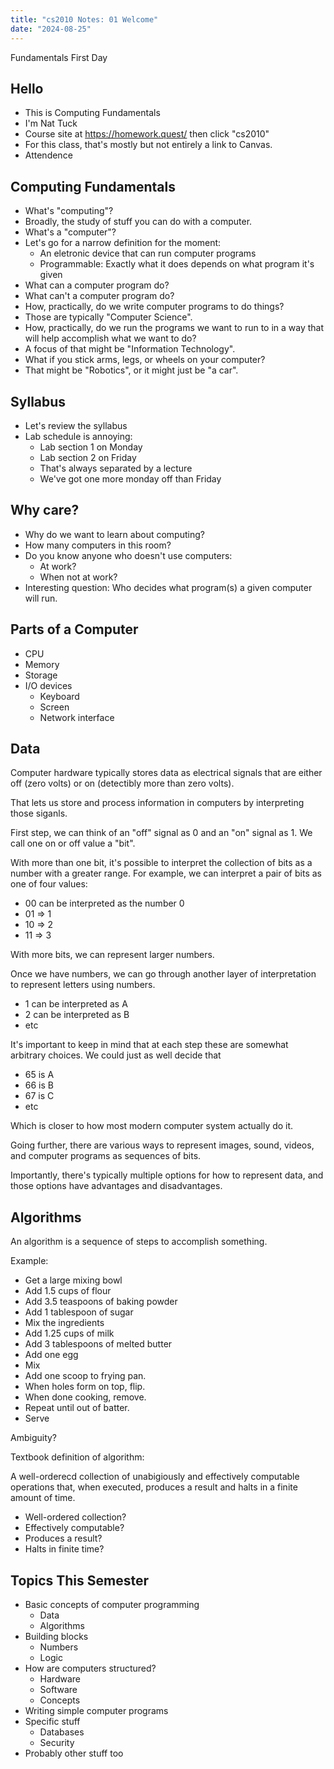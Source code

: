 ```yaml
---
title: "cs2010 Notes: 01 Welcome"
date: "2024-08-25"
---
```


Fundamentals First Day


## Hello

 - This is Computing Fundamentals
 - I'm Nat Tuck
 - Course site at https://homework.quest/ then click "cs2010"
 - For this class, that's mostly but not entirely a link to Canvas.
 - Attendence

## Computing Fundamentals

 - What's "computing"?
 - Broadly, the study of stuff you can do with a computer.
 - What's a "computer"?
 - Let's go for a narrow definition for the moment:
   - An eletronic device that can run computer programs
   - Programmable: Exactly what it does depends on what program
     it's given
 - What can a computer program do?
 - What can't a computer program do?
 - How, practically, do we write computer programs to do things?
 - Those are typically "Computer Science". 
 - How, practically, do we run the programs we want to run to
   in a way that will help accomplish what we want to do?
 - A focus of that might be "Information Technology".
 - What if you stick arms, legs, or wheels on your computer?
 - That might be "Robotics", or it might just be "a car".

## Syllabus

 - Let's review the syllabus
 - Lab schedule is annoying:
   - Lab section 1 on Monday
   - Lab section 2 on Friday
   - That's always separated by a lecture
   - We've got one more monday off than Friday

## Why care?

 - Why do we want to learn about computing?
 - How many computers in this room?
 - Do you know anyone who doesn't use computers:
   - At work?
   - When not at work?
 - Interesting question: Who decides what program(s) a given computer
   will run.


## Parts of a Computer

 - CPU
 - Memory
 - Storage
 - I/O devices
   - Keyboard
   - Screen
   - Network interface

## Data

Computer hardware typically stores data as electrical signals that are
either off (zero volts) or on (detectibly more than zero volts).

That lets us store and process information in computers by interpreting
those siganls.

First step, we can think of an "off" signal as 0 and an "on" signal
as 1. We call one on or off value a "bit".

With more than one bit, it's possible to interpret the collection of
bits as a number with a greater range. For example, we can interpret
a pair of bits as one of four values:

 * 00 can be interpreted as the number 0
 * 01 => 1
 * 10 => 2
 * 11 => 3

With more bits, we can represent larger numbers.

Once we have numbers, we can go through another layer of
interpretation to represent letters using numbers.

 * 1 can be interpreted as A
 * 2 can be interpreted as B
 * etc

It's important to keep in mind that at each step these are somewhat
arbitrary choices. We could just as well decide that

 * 65 is A
 * 66 is B
 * 67 is C
 * etc

Which is closer to how most modern computer system actually do it.

Going further, there are various ways to represent images, sound, videos, and
computer programs as sequences of bits.

Importantly, there's typically multiple options for how to represent
data, and those options have advantages and disadvantages.


## Algorithms

An algorithm is a sequence of steps to accomplish something.

Example:

 - Get a large mixing bowl
 - Add 1.5 cups of flour
 - Add 3.5 teaspoons of baking powder
 - Add 1 tablespoon of sugar
 - Mix the ingredients
 - Add 1.25 cups of milk
 - Add 3 tablespoons of melted butter
 - Add one egg
 - Mix
 - Add one scoop to frying pan.
 - When holes form on top, flip.
 - When done cooking, remove.
 - Repeat until out of batter.
 - Serve

Ambiguity?

Textbook definition of algorithm:

A well-orderecd collection of unabigiously and effectively
computable operations that, when executed, produces a result
and halts in a finite amount of time.

 - Well-ordered collection?
 - Effectively computable?
 - Produces a result?
 - Halts in finite time?


## Topics This Semester

 - Basic concepts of computer programming
   - Data
   - Algorithms
 - Building blocks
   - Numbers
   - Logic
 - How are computers structured?
   - Hardware
   - Software
   - Concepts
 - Writing simple computer programs
 - Specific stuff
   - Databases
   - Security
 - Probably other stuff too
